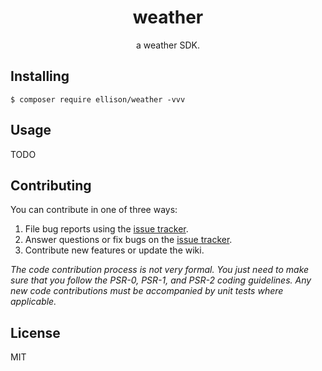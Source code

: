 <h1 align="center"> weather </h1>

<p align="center"> a weather SDK.</p>


## Installing

```shell
$ composer require ellison/weather -vvv
```

## Usage

TODO

## Contributing

You can contribute in one of three ways:

1. File bug reports using the [issue tracker](https://github.com/ellison/weather/issues).
2. Answer questions or fix bugs on the [issue tracker](https://github.com/ellison/weather/issues).
3. Contribute new features or update the wiki.

_The code contribution process is not very formal. You just need to make sure that you follow the PSR-0, PSR-1, and PSR-2 coding guidelines. Any new code contributions must be accompanied by unit tests where applicable._

## License

MIT